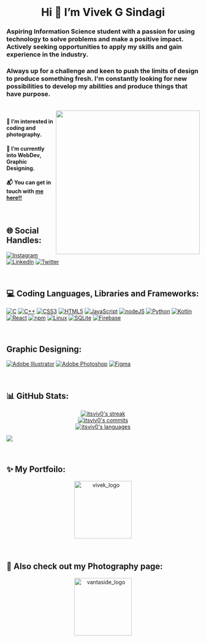 <br>
<h1 align = "center">  Hi 👋  I’m Vivek G Sindagi </h1>

<h3>Aspiring Information Science student with a passion for using technology to solve problems and make a positive impact. Actively seeking opportunities to apply my skills and gain experience in the industry.</h3>
<h3>Always up for a challenge and keen to push the limits of design to produce something fresh. I'm constantly looking for new possibilities to develop my abilities and produce things that have purpose.</h3>
<br>
<img src="https://media4.giphy.com/media/xUA7bdpLxQhsSQdyog/giphy.gif?cid=790b76111ffa924a5b740293776dea25d631558522e6252d&rid=giphy.gif&ct=g" align="right" width="375" >
<h4>👀 I’m interested in coding and photography.</h4>
<h4>🌱 I’m currently into WebDev, Graphic Designing.</h4>
<h4>📬️ You can get in touch with <a href="mailto:vivekengine23@gmail.com">me here!!</a> </h4>
<br>

## 🌐 Social Handles:
[![Instagram](https://img.shields.io/badge/Instagram-E4405F?style=for-the-badge&logo=instagram&logoColor=white)](https://instagram.com/viveksindagi) 
[![LinkedIn](https://img.shields.io/badge/LinkedIn-0077B5?style=for-the-badge&logo=linkedin&logoColor=white)](https://linkedin.com/in/vivek-g-sindagi) 
[![Twitter](https://img.shields.io/badge/Twitter-1DA1F2?style=for-the-badge&logo=twitter&logoColor=white)](https://twitter.com/@SindagiVivek) 

<br>

## 💻 Coding Languages, Libraries and Frameworks:
[![C](https://img.shields.io/badge/c-%2300599C.svg?style=for-the-badge&logo=c&logoColor=white)](https://en.wikipedia.org/wiki/C_(programming_language))
[![C++](https://img.shields.io/badge/c++-%2300599C.svg?style=for-the-badge&logo=c%2B%2B&logoColor=white)](https://en.wikipedia.org/wiki/C%2B%2B) 
[![CSS3](https://img.shields.io/badge/css3-%231572B6.svg?style=for-the-badge&logo=css3&logoColor=white)](https://en.wikipedia.org/wiki/CSS#CSS_3)
[![HTML5](https://img.shields.io/badge/html5-%23E34F26.svg?style=for-the-badge&logo=html5&logoColor=white)](https://en.wikipedia.org/wiki/HTML5)
[![JavaScript](https://img.shields.io/badge/javascript-%23323330.svg?style=for-the-badge&logo=javascript&logoColor=%23F7DF1E)](https://en.wikipedia.org/wiki/JavaScript)
[![nodeJS](https://img.shields.io/badge/Node.js-43853D?style=for-the-badge&logo=node.js&logoColor=white)](https://nodejs.org/en)
[![Python](https://img.shields.io/badge/Python-14354C?style=for-the-badge&logo=python&logoColor=green)](https://en.wikipedia.org/wiki/Python_(programming_language))
[![Kotlin](https://img.shields.io/badge/Kotlin-E24462?style=for-the-badge&logo=Kotlin&logoColor=black)](https://kotlinlang.org/)
[![React](https://img.shields.io/badge/React-20232A?style=for-the-badge&logo=react&logoColor=61DAFB)](https://react.dev/)
[![npm](https://img.shields.io/badge/NPM-FFFFFF?style=for-the-badge&logo=npm&logoColor=CC3534)](https://www.npmjs.com/)
[![Linux](https://img.shields.io/badge/Linux-ffcc33?style=for-the-badge&logo=linux&logoColor=white)](https://www.linux.org/)
[![SQLite](https://img.shields.io/badge/SQLite-003b57?style=for-the-badge&logo=sqlite&logoColor=#003B57)](https://www.sqlite.org/)
[![Firebase](https://img.shields.io/badge/Firebase-1A73E8?style=for-the-badge&logo=firebase&logoColor=FFA000)](https://firebase.google.com/)


<br>

## Graphic Designing:
[![Adobe Illustrator](https://img.shields.io/badge/Adobe%20Illustrator-FF9A00?style=for-the-badge&logo=adobe%20illustrator&logoColor=white)](https://www.adobe.com/in/products/illustrator.html)
[![Adobe Photoshop](https://img.shields.io/badge/Adobe%20Photoshop-31A8FF?style=for-the-badge&logo=Adobe%20Photoshop&logoColor=black)](www.adobe.com/in/products/photoshop/landpa.html)
[![Figma](https://img.shields.io/badge/Figma-F24E1E?style=for-the-badge&logo=figma&logoColor=white)](https://www.figma.com)

<br>

## 📊 GitHub Stats:
<p align="center">
    <a href="https://github.com/itsviv0/github-readme-streak-stats">
        <img alt="itsviv0's streak" src="https://github-readme-stats.vercel.app/api?username=itsviv0&theme=default&hide_border=false&include_all_commits=false&count_private=false"/>
    </a>
    <br>
    <a href="">
        <img alt="itsviv0's commits" src = "https://github-readme-streak-stats.herokuapp.com/?user=itsviv0&theme=default&hide_border=false"/>    
    </a>
    <br>
    <a href="">
        <img alt="itsviv0's languages" src = "https://github-readme-stats.vercel.app/api/top-langs/?username=itsviv0&theme=default&hide_border=false&include_all_commits=false&count_private=false&layout=compact"/>    
    </a>
</p>

[![](https://visitcount.itsvg.in/api?id=itsviv0&label=Profile%20Views&pretty=false)](https://visitcount.itsvg.in)

<br>

## ✨ My Portfoilo:

<p align = "center">
    <a href = "https://www.itsviv0.live">
        <img alt = "vivek_logo" src = "https://firebasestorage.googleapis.com/v0/b/itsviv0.appspot.com/o/lightlogo.png?alt=media&token=c55a2fbd-0ffc-4088-ba98-ed9e4e1a7c9a" width = "150px">
    </a>
</p>

<br>

## 📸 Also check out my Photography page:

<p align = "center">
    <a href = "https://www.instagram.com/vantaside.pixel/">
        <img alt = "vantaside_logo" src = "https://firebasestorage.googleapis.com/v0/b/itsviv0.appspot.com/o/vanta_logo3.png?alt=media&token=605b789c-63d7-4cdd-8961-6c79be4fc863" width = "150px">
    </a>
</p>
